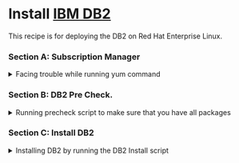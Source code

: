 # Install [IBM DB2](https://www.ibm.com/docs/en/db2/11.1?topic=administration-db2-data-servers)

This recipe is for deploying the DB2 on Red Hat Enterprise Linux.

### Section A: Subscription Manager
<details>
    <summary> Facing trouble while running yum command </summary>

1. You will need to run this command to verify the subscription status.
```bash
subscription-manager status
```
Then
```bash
yum repolist
```
2. If you got an error or result of 0 you will need to run into the following steps to setup your `Subscription`

```bash
subscription-manager attach --auto
```
```bash
subscription-manager remove --all
```
```bash
subscription-manager unregister
```
subscription-manager clean
```bash
yum clean all
```
```bash
rm -rf /var/cache/yum/*
```
```bash
subscription-manager register
```
```bash
subscription-manager attach --auto
```
3. Once this is done, verify the subscription status and checkout the populate the repository.

```bash
subscription-manager status
```
```bash
yum repolist
```
</details>

### Section B: DB2 Pre Check.
<details>
    <summary> Running precheck script to make sure that you have all packages </summary>

1. Copying `DB2 tar file` into your server and extracting it.
```bash
Copy DB2_Svr_11.5_Linux_x86-64.tar to server
tar -xvf DB2_Svr_11.5_Linux_x86-64.tar to server
```
2. Access `DB2_Svr Directory`
```bash
cd /DB2_Svr_11.5_Linux_x86-64/server_dec
ls -la
```
3. Run the script that lists all the missing packages, you will have to permit that script.
```bash
chmod +x ./db2prereqcheck
```
```bash
./db2prereqcheck -i -l 
``` 
   > 💡 **OUTPUT**  
   > Should return without any missing packages.

_OR_

   > **⚠️** **FAILED** 

   > `The db2prereqcheck utility failed to find the following libary file: libstdc++.so.6`

4. Assuming this is the only one missing to fix that you will need to run the following.
```bash
yum install libstdc++.so.6 # Assuming this is the one mentioned on failure message
``` 
Also you will need to run 
```bash
ldconfig -p | grep libpam.so.*
```
   > 💡 **OUTPUT**  
   > Should return with `libpam package` you will have to install as well.

```bash
yum install libpam.so.0 #Assuming this was on your output from the previous command
```
5. Re-run the precheck again to make sure.
```bash
cd /server_dec
./db2prereqcheck -i -l
```
</details>

### Section C: Install DB2
<details>
    <summary> Installing DB2 by running the DB2 Install script </summary>

1. Make sure you at the right directory
```bash
cd /DB2_Svr_11.5_Linux_x86-64/server_dec
```
2. Permit & Run the script.
```bash
chmod +x ./db2_install
./db2_install
```
3. Prompts will show up 
    - License: `YES`
    - Specify one of the DB2 Products: `SERVER`
    - PureScale: `NO`
   > 💡 **OUTPUT**  
   > Should return with `The execution completed successfully` after running `59` Tasks, its ok to see warnings not ~~ERRORS~~.
4. Check the Install
```bash
chmod +x ./db2ls
./db2ls
```
   > 💡 **OUTPUT**  
   > You should see the following 

| Install Path | Level | Install Date | UID |
| --- | --- | --- | --- |
| /opt/ibm/db2/V11.5 | 11.5.0.0 | --/--/---- | 0 -> root |
5. Validation
```bash
ls /usr/local/bin | grep db2  #output 
```
   > 💡 **OUTPUT**  
   > `db2greg` & `db2ls`
```bash
/user/local/bin/db2grep -dump
```
   > 💡 **OUTPUT**  
   > You will see all your installation information

```bash
/opt/ibm/db2/V11.5/bin/db2val
```
   > 💡 **OUTPUT**  
   > You should see that `db2val command is running`, installation file ..../db2/V11.5 was successful & The `db2val command completed successfully`
6. Check log file for errors
```bash
cd /tmp
ls | grep db2val-
```
Copy the output and run this command to debug
```bash
more /tmp/db2val-xxxxx.log # The output you copied above.
```
   > 💡 **OUTPUT**  
   > You should see that all success and no ~~errors~~
</details>

